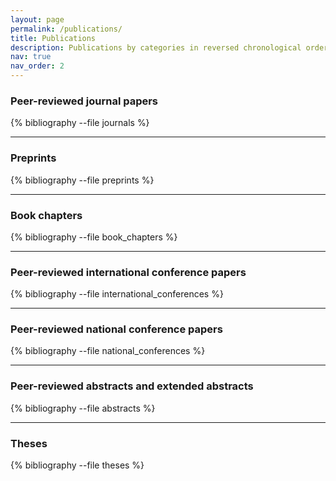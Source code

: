 ```yaml
---
layout: page
permalink: /publications/
title: Publications
description: Publications by categories in reversed chronological order. Generated by jekyll-scholar.
nav: true
nav_order: 2
---
```




<!-- _pages/publications.md -->
### Peer-reviewed journal papers
<div class="publications">

{% bibliography --file journals %}

</div>

***

### Preprints

<div class="publications">

{% bibliography --file preprints %}

</div>

***

### Book chapters
<div class="publications">

{% bibliography --file book_chapters %}

</div>

***

### Peer-reviewed international conference papers

<div class="publications">

{% bibliography --file international_conferences %}

</div>

***

### Peer-reviewed national conference papers

<div class="publications">

{% bibliography --file national_conferences %}

</div>

***

### Peer-reviewed abstracts and extended abstracts

<div class="publications">

{% bibliography --file abstracts %}

</div>

***

### Theses

<div class="publications">

{% bibliography --file theses %}

</div>